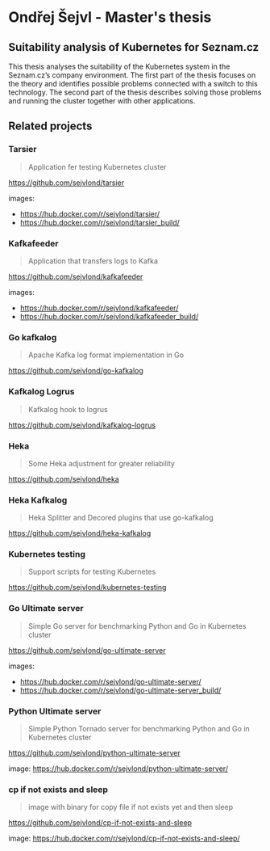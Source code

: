 # Ondřej Šejvl - Master's thesis

## Suitability analysis of Kubernetes for Seznam.cz

This thesis analyses the suitability of the Kubernetes system in the Seznam.cz’s company environment. The first part of the thesis focuses on the theory and identifies possible problems connected with a switch to this technology. The second part of the thesis describes solving those problems and running the cluster together with other applications.

## Related projects
### Tarsier
> Application fer testing Kubernetes cluster

https://github.com/sejvlond/tarsier

images:
  - https://hub.docker.com/r/sejvlond/tarsier/
  - https://hub.docker.com/r/sejvlond/tarsier_build/

### Kafkafeeder
> Application that transfers logs to Kafka

https://github.com/sejvlond/kafkafeeder

images:
  - https://hub.docker.com/r/sejvlond/kafkafeeder/
  - https://hub.docker.com/r/sejvlond/kafkafeeder_build/

### Go kafkalog
> Apache Kafka log format implementation in Go

https://github.com/sejvlond/go-kafkalog

### Kafkalog Logrus
> Kafkalog hook to logrus

https://github.com/sejvlond/kafkalog-logrus

### Heka
> Some Heka adjustment for greater reliability  

https://github.com/sejvlond/heka

### Heka Kafkalog
> Heka Splitter and Decored plugins that use go-kafkalog

https://github.com/sejvlond/heka-kafkalog

### Kubernetes testing
> Support scripts for testing Kubernetes

https://github.com/sejvlond/kubernetes-testing

### Go Ultimate server
> Simple Go server for benchmarking Python and Go in Kubernetes cluster

https://github.com/sejvlond/go-ultimate-server

images:
  - https://hub.docker.com/r/sejvlond/go-ultimate-server/
  - https://hub.docker.com/r/sejvlond/go-ultimate-server_build/

### Python Ultimate server
> Simple Python Tornado server for benchmarking Python and Go in Kubernetes cluster

https://github.com/sejvlond/python-ultimate-server

image: https://hub.docker.com/r/sejvlond/python-ultimate-server/

### cp if not exists and sleep
> image with binary for copy file if not exists yet and then sleep

https://github.com/sejvlond/cp-if-not-exists-and-sleep

image: https://hub.docker.com/r/sejvlond/cp-if-not-exists-and-sleep/
